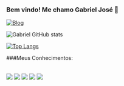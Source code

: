 ### Bem vindo! Me chamo Gabriel José 👋

[![Blog](https://img.shields.io/badge/LinkedIn-0077B5?style=for-the-badge&logo=linkedin&logoColor=white)](https://www.linkedin.com/in/gabriel-jos%C3%A9-a7a476227/)

<!-- [![Blog](https://img.shields.io/badge/LinkedIn-0077B5?style=for-the-badge&logo=linkedin&logoColor=white)](https://www.linkedin.com/in/gabriel-jos%C3%A9-a7a476227/) -->

![Gabriel GitHub stats](https://github-readme-stats.vercel.app/api?username=Gabrieljose0&show_icons=true&theme=merko)


[![Top Langs](https://github-readme-stats.vercel.app/api/top-langs/?username=Gabrieljose0&layout=compact)](https://github.com/Gabrieljose0)

###Meus Conhecimentos:

<div style="display: inline_block"><br/>
    <img align="center" src="https://img.shields.io/badge/HTML5-E34F26?style=for-the-badge&logo=html5&logoColor=white">
    <img align="center" src="https://img.shields.io/badge/CSS3-1572B6?style=for-the-badge&logo=css3&logoColor=white">
    <img align="center" src="https://img.shields.io/badge/Python-14354C?style=for-the-badge&logo=python&logoColor=white">
    <img align="center" src="https://img.shields.io/badge/MySQL-00000F?style=for-the-badge&logo=mysql&logoColor=white">
    <img align="center" src="https://img.shields.io/badge/JavaScript-F7DF1E?style=for-the-badge&logo=javascript&logoColor=black">

</div>
